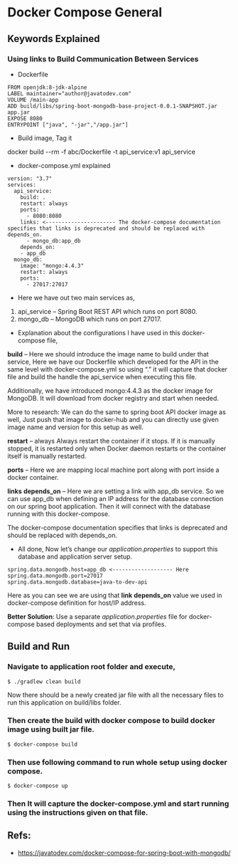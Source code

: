 
# Docker Compose General 

## Keywords Explained

### Using links to Build Communication Between Services

- Dockerfile

```
FROM openjdk:8-jdk-alpine
LABEL maintainer="author@javatodev.com"
VOLUME /main-app
ADD build/libs/spring-boot-mongodb-base-project-0.0.1-SNAPSHOT.jar app.jar
EXPOSE 8080
ENTRYPOINT ["java", "-jar","/app.jar"]

```

- Build image, Tag it

docker build --rm -f abc/Dockerfile -t api_service:v1 api_service

- docker-compose.yml explained

```
version: "3.7"
services:
  api_service:
    build: .
    restart: always
    ports:
      - 8080:8080
    links: <---------------------- The docker-compose documentation specifies that links is deprecated and should be replaced with depends_on.
      - mongo_db:app_db
    depends_on:
    - app_db
  mongo_db:
    image: "mongo:4.4.3"
    restart: always
    ports:
      - 27017:27017

```


- Here we have out two main services as,

1. api_service – Spring Boot REST API which runs on port 8080.
2. mongo_db – MongoDB which runs on port 27017.

- Explanation about the configurations I have used in this docker-compose file,

**build** – Here we should introduce the image name to build under that service, Here we have our Dockerfile which developed for the API in the same level with docker-compose.yml so using “.” it will capture that docker file and build the handle the api_service when executing this file.

Additionally, we have introduced mongo:4.4.3 as the docker image for MongoDB. It will download from docker registry and start when needed.

More to research: We can do the same to spring boot API docker image as well, Just push that image to docker-hub and you can directly use given image name and version for this setup as well.

**restart** – always Always restart the container if it stops. If it is manually stopped, it is restarted only when Docker daemon restarts or the container itself is manually restarted.

**ports** – Here we are mapping local machine port along with port inside a docker container.

**links** **depends_on** – Here we are setting a link with app_db service. So we can use app_db when defining an IP address for the database connection on our spring boot application. Then it will connect with the database running with this docker-compose.

The docker-compose documentation specifies that links is deprecated and should be replaced with depends_on.

- All done, Now let’s change our *application.properties* to support this database and application server setup.

```
spring.data.mongodb.host=app_db <------------------- Here
spring.data.mongodb.port=27017
spring.data.mongodb.database=java-to-dev-api
```

Here as you can see we are using that **link** **depends_on** value we used in docker-compose definition for host/IP address.

**Better Solution**: Use a separate *application.properties* file for docker-compose based deployments and set that via profiles.

## Build and Run

### Navigate to application root folder and execute,
```
$ ./gradlew clean build
```
Now there should be a newly created jar file with all the necessary files to run this application on build/libs folder.

### Then create the build with docker compose to build docker image using built jar file.
```
$ docker-compose build
```

### Then use following command to run whole setup using docker compose.
```
$ docker-compose up
```

### Then It will capture the docker-compose.yml and start running using the instructions given on that file.


## Refs:

- https://javatodev.com/docker-compose-for-spring-boot-with-mongodb/


